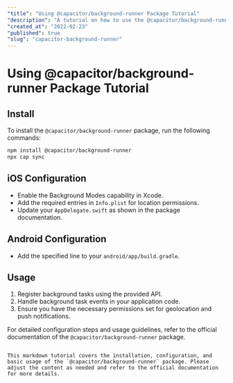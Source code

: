```yaml
---
"title": "Using @capacitor/background-runner Package Tutorial"
"description": "A tutorial on how to use the @capacitor/background-runner package for background tasks in Capacitor"
"created_at": "2022-02-23"
"published": true
"slug": "capacitor-background-runner"
---
```


# Using @capacitor/background-runner Package Tutorial

## Install

To install the `@capacitor/background-runner` package, run the following commands:

```bash
npm install @capacitor/background-runner
npx cap sync
```

## iOS Configuration

- Enable the Background Modes capability in Xcode.
- Add the required entries in `Info.plist` for location permissions.
- Update your `AppDelegate.swift` as shown in the package documentation.

## Android Configuration

- Add the specified line to your `android/app/build.gradle`.

## Usage

1. Register background tasks using the provided API.
2. Handle background task events in your application code.
3. Ensure you have the necessary permissions set for geolocation and push notifications.

For detailed configuration steps and usage guidelines, refer to the official documentation of the `@capacitor/background-runner` package.

```

This markdown tutorial covers the installation, configuration, and basic usage of the `@capacitor/background-runner` package. Please adjust the content as needed and refer to the official documentation for more details.